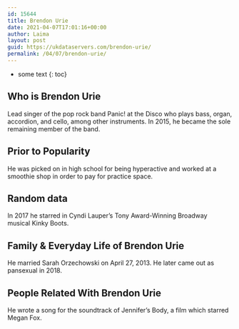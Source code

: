 ```yaml
---
id: 15644
title: Brendon Urie
date: 2021-04-07T17:01:16+00:00
author: Laima
layout: post
guid: https://ukdataservers.com/brendon-urie/
permalink: /04/07/brendon-urie/
---
```


* some text
{: toc}


## Who is Brendon Urie
                  
                  
                  
Lead singer of the pop rock band Panic! at the Disco who plays bass, organ, accordion, and cello, among other instruments. In 2015, he became the sole remaining member of the band.  
                  
              
            
              
            
                
                
                
## Prior to Popularity
                  
                  
                  
He was picked on in high school for being hyperactive and worked at a smoothie shop in order to pay for practice space.
                  
              
            
              
            
                
                
                
## Random data
                  
                  
                  
In 2017 he starred in Cyndi Lauper&#8217;s Tony Award-Winning Broadway musical Kinky Boots.
                  
              
            
              
            
                
                
                
## Family & Everyday Life of Brendon Urie
                  
                  
                  
He married Sarah Orzechowski on April 27, 2013. He later came out as pansexual in 2018.
                  
              
            
              
            
                
                
                
## People Related With Brendon Urie
                  
                  
                  
He wrote a song for the soundtrack of Jennifer&#8217;s Body, a film which starred Megan Fox. 
                  
              
            
              
            
                
              
            
              
              
            
            
              
            
          
          
          